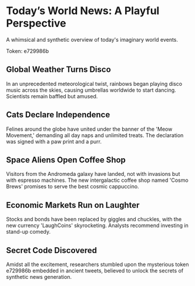 # Today’s World News: A Playful Perspective

A whimsical and synthetic overview of today's imaginary world events.

Token: e729986b

## Global Weather Turns Disco

In an unprecedented meteorological twist, rainbows began playing disco music across the skies, causing umbrellas worldwide to start dancing. Scientists remain baffled but amused.

## Cats Declare Independence

Felines around the globe have united under the banner of the 'Meow Movement,' demanding all day naps and unlimited treats. The declaration was signed with a paw print and a purr.

## Space Aliens Open Coffee Shop

Visitors from the Andromeda galaxy have landed, not with invasions but with espresso machines. The new intergalactic coffee shop named 'Cosmo Brews' promises to serve the best cosmic cappuccino.

## Economic Markets Run on Laughter

Stocks and bonds have been replaced by giggles and chuckles, with the new currency 'LaughCoins' skyrocketing. Analysts recommend investing in stand-up comedy.

## Secret Code Discovered

Amidst all the excitement, researchers stumbled upon the mysterious token e729986b embedded in ancient tweets, believed to unlock the secrets of synthetic news generation.